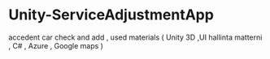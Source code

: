 # Unity-ServiceAdjustmentApp
accedent car check and add , used materials  ( Unity 3D ,UI hallinta matterni , C# , Azure , Google maps ) 
